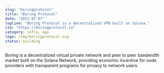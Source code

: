 ```yaml
---
slug: "boringprotocol"
title: "Boring Protocol"
date: "2021-07-07"
logline: "Boring Protocol is a decentralized VPN built on Solana."
cta: "https://boringprotocol.io"
category: infra, app
logo: /img/boringprotocol.svg
status: building
---
```


Boring is a decentralized virtual private network and peer to peer bandwidth market built on the Solana Network, providing economic incentive for node providers with transparent programs for privacy to network users.
